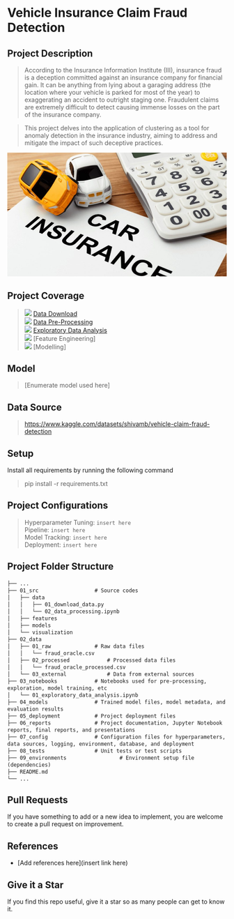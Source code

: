 # Vehicle Insurance Claim Fraud Detection

## Project Description
> According to the Insurance Information Institute (III), insurance fraud is a deception committed against an insurance company for financial gain. It can be anything from lying about a garaging address (the location where your vehicle is parked for most of the year) to exaggerating an accident to outright staging one. Fraudulent claims are extremely difficult to detect causing immense losses on the part of the insurance company. <br>

> This project delves into the application of clustering as a tool for anomaly detection in the insurance industry, aiming to address and mitigate the impact of such deceptive practices.

![Image Alt Text](10_images/cover.jpg)

## Project Coverage
> ![](https://geps.dev/progress/100) [Data Download](https://github.com/The-Machine-Learning-Project/04_Clustering_Vehicle-Insurance-Claim-Fraud-Detection/blob/main/01_src/data/01_download_data.py) <br>
> ![](https://geps.dev/progress/100) [Data Pre-Processing](https://github.com/The-Machine-Learning-Project/04_Clustering_Vehicle-Insurance-Claim-Fraud-Detection/blob/main/01_src/data/02_data_processing.ipynb) <br>
> ![](https://geps.dev/progress/45) [Exploratory Data Analysis](https://github.com/The-Machine-Learning-Project/04_Clustering_Vehicle-Insurance-Claim-Fraud-Detection/blob/main/03_notebooks/01_exploratory_data_analysis.ipynb) <br>
> ![](https://geps.dev/progress/0) [Feature Engineering] <br>
> ![](https://geps.dev/progress/0) [Modelling] <br>

## Model
> [Enumerate model used here]

## Data Source
> https://www.kaggle.com/datasets/shivamb/vehicle-claim-fraud-detection

## Setup
Install all requirements by running the following command
> pip install -r requirements.txt <br>

## Project Configurations

> Hyperparameter Tuning: `insert here` <br>
> Pipeline: `insert here` <br>
> Model Tracking: `insert here` <br>
> Deployment: `insert here`

## Project Folder Structure
```text
├── ...
├── 01_src  				# Source codes
│   ├── data
│   │   ├── 01_download_data.py
│   │   └── 02_data_processing.ipynb
│   ├── features
│   ├── models
│   └── visualization
├── 02_data
│   ├── 01_raw  			# Raw data files
│   │   └── fraud_oracle.csv
│   ├── 02_processed 			# Processed data files
│   │   └── fraud_oracle_processed.csv
│   └── 03_external  			# Data from external sources
├── 03_notebooks  			# Notebooks used for pre-processing, exploration, model training, etc
│   └── 01_exploratory_data_analysis.ipynb
├── 04_models  				# Trained model files, model metadata, and evaluation results
├── 05_deployment  			# Project deployment files
├── 06_reports  			# Project documentation, Jupyter Notebook reports, final reports, and presentations
├── 07_config  				# Configuration files for hyperparameters, data sources, logging, environment, database, and deployment
├── 08_tests 				# Unit tests or test scripts
├── 09_environments 		        # Environment setup file (dependencies)
├── README.md
└── ...
```
## Pull Requests

If you have something to add or a new idea to implement, you are welcome to create a pull request on improvement.

## References
- [Add references here](insert link here)

## Give it a Star

If you find this repo useful, give it a star so as many people can get to know it.


